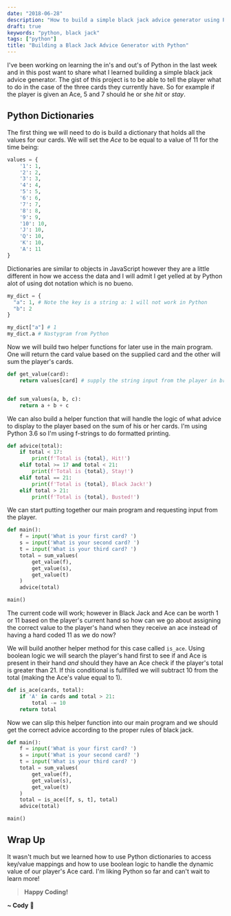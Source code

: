 ```yaml
---
date: "2018-06-28"
description: "How to build a simple black jack advice generator using Python."
draft: true
keywords: "python, black jack"
tags: ["python"]
title: "Building a Black Jack Advice Generator with Python"
---
```


I've been working on learning the in's and out's of Python in the last week and in this post want to share what I learned building a simple black jack advice generator. The gist of this project is to be able to tell the player what to do in the case of the three cards they currently have. So for example if the player is given an Ace, 5 and 7 should he or she _hit_ or _stay_.

## Python Dictionaries

The first thing we will need to do is build a dictionary that holds all the values for our cards. We will set the _Ace_ to be equal to a value of 11 for the time being:

```python
values = {
    '1': 1,
    '2': 2,
    '3': 3,
    '4': 4,
    '5': 5,
    '6': 6,
    '7': 7,
    '8': 8,
    '9': 9,
    '10': 10,
    'J': 10,
    'Q': 10,
    'K': 10,
    'A': 11
}
```

Dictionaries are similar to objects in JavaScript however they are a little different in how we access the data and I will admit I get yelled at by Python alot of using dot notation which is no bueno.

```python
my_dict = {
  "a": 1, # Note the key is a string a: 1 will not work in Python
  "b": 2
}

my_dict["a"] # 1
my_dict.a # Nastygram from Python
```

Now we will build two helper functions for later use in the main program. One will return the card value based on the supplied card and the other will sum the player's cards.

```python
def get_value(card):
    return values[card] # supply the string input from the player in bracket notation


def sum_values(a, b, c):
    return a + b + c
```

We can also build a helper function that will handle the logic of what advice to display to the player based on the sum of his or her cards. I'm using Python 3.6 so I'm using f-strings to do formatted printing.

```python
def advice(total):
    if total < 17:
        print(f'Total is {total}, Hit!')
    elif total >= 17 and total < 21:
        print(f'Total is {total}, Stay!')
    elif total == 21:
        print(f'Total is {total}, Black Jack!')
    elif total > 21:
        print(f'Total is {total}, Busted!')
```

We can start putting together our main program and requesting input from the player.

```python
def main():
    f = input('What is your first card? ')
    s = input('What is your second card? ')
    t = input('What is your third card? ')
    total = sum_values(
        get_value(f),
        get_value(s),
        get_value(t)
    )
    advice(total)

main()
```

The current code will work; however in Black Jack and Ace can be worth 1 or 11 based on the player's current hand so how can we go about assigning the correct value to the player's hand when they receive an ace instead of having a hard coded 11 as we do now?

We will build another helper method for this case called `is_ace`. Using boolean logic we will search the player's hand first to see if and Ace is present in their hand _and_ should they have an Ace check if the player's total is greater than 21. If this conditional is fullfilled we will subtract 10 from the total (making the Ace's value equal to 1).

```python
def is_ace(cards, total):
    if 'A' in cards and total > 21:
        total -= 10
    return total
```

Now we can slip this helper function into our main program and we should get the correct advice according to the proper rules of black jack.

```python
def main():
    f = input('What is your first card? ')
    s = input('What is your second card? ')
    t = input('What is your third card? ')
    total = sum_values(
        get_value(f),
        get_value(s),
        get_value(t)
    )
    total = is_ace([f, s, t], total)
    advice(total)

main()
```

## Wrap Up

It wasn't much but we learned how to use Python dictionaries to access key/value mappings and how to use boolean logic to handle the dynamic value of our player's Ace card. I'm liking Python so far and can't wait to learn more!

<!-- End of Post -->

> **Happy Coding!**

**~ Cody** :rocket:
